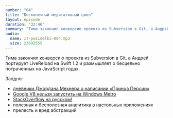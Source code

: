 ```yaml
---
number: "04"
title: "Бесконечный медитативный цикл"
layout: episode
duration: "32:46"
summary: "Тима закончил конверсию проекта из Subversion в Git, а Андрей портирует LiveReload на Swift 1.2 и размышляет о бесцельно потраченных на JavaScript годах."
audio:
  name: IT-posidelki-004.mp3
  size: 23692555
---
```


Тима закончил конверсию проекта из Subversion в Git, а Андрей портирует LiveReload на Swift 1.2 и размышляет о бесцельно потраченных на JavaScript годах.

Заодно:

- [дневники Джордана Мехнера о написании «Принца Персии»](http://www.amazon.com/Making-Prince-Persia-Jordan-Mechner-ebook/dp/B005WUE6Q2)
- [Google V8 нельзя запустить на Windows Metro](https://code.google.com/p/v8/issues/detail?id=2113)
- [StackOverflow на русском!](http://ru.stackoverflow.com)
- полезная и бесполезная аналитика в настольных приложениях
- прелесть и вред абстракций
